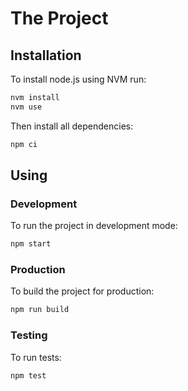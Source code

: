 # The Project

## Installation

To install node.js using NVM run:

```bash
nvm install
nvm use
```

Then install all dependencies:

```bash
npm ci
```

## Using

### Development

To run the project in development mode:

```bash
npm start
```

### Production

To build the project for production:

```bash
npm run build
```

### Testing

To run tests:

```bash
npm test
```
